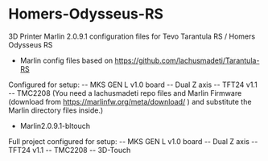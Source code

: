 # Homers-Odysseus-RS
3D Printer Marlin 2.0.9.1 configuration files for Tevo Tarantula RS / Homers Odysseus RS

- Marlin config files based on https://github.com/lachusmadeti/Tarantula-RS

Configured for setup:
  -- MKS GEN L v1.0 board
  -- Dual Z axis
  -- TFT24 v1.1
  -- TMC2208
(You need a lachusmadeti repo files and Marlin Firmware (download from https://marlinfw.org/meta/download/ ) and substitute the Marlin directory files inside.)

- Marlin2.0.9.1-bltouch

Full project configured for setup:
  -- MKS GEN L v1.0 board
  -- Dual Z axis
  -- TFT24 v1.1
  -- TMC2208
  -- 3D-Touch
